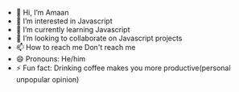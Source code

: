 - 👋 Hi, I’m Amaan
- 👀 I’m interested in Javascript
- 🌱 I’m currently learning Javascript
- 💞️ I’m looking to collaborate on Javascript projects
- 📫 How to reach me Don't reach me
- 😄 Pronouns: He/him
- ⚡ Fun fact: Drinking coffee makes you more productive(personal unpopular opinion)

<!---
randomguy169/randomguy169 is a ✨ special ✨ repository because its `README.md` (this file) appears on your GitHub profile.
You can click the Preview link to take a look at your changes.
--->

